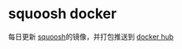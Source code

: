 # squoosh docker

每日更新 [squoosh](https://github.com/GoogleChromeLabs/squoosh)的镜像，并打包推送到 [docker hub](https://hub.docker.com/r/formattoday/squoosh/)
